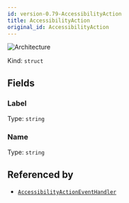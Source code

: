 ```yaml
---
id: version-0.79-AccessibilityAction
title: AccessibilityAction
original_id: AccessibilityAction
---
```


![Architecture](https://img.shields.io/badge/architecture-old_only-yellow)

Kind: `struct`

## Fields
### Label
Type: `string`

### Name
Type: `string`

## Referenced by
- [`AccessibilityActionEventHandler`](AccessibilityActionEventHandler)
